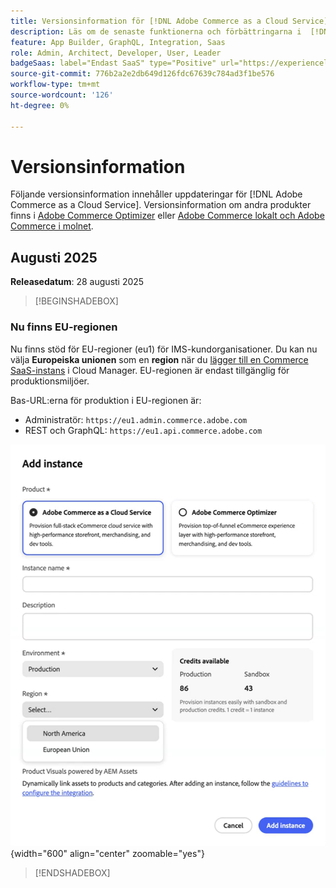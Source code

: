 ```yaml
---
title: Versionsinformation för [!DNL Adobe Commerce as a Cloud Service]
description: Läs om de senaste funktionerna och förbättringarna i  [!DNL Adobe Commerce as a Cloud Service].
feature: App Builder, GraphQL, Integration, Saas
role: Admin, Architect, Developer, User, Leader
badgeSaas: label="Endast SaaS" type="Positive" url="https://experienceleague.adobe.com/en/docs/commerce/user-guides/product-solutions" tooltip="Gäller endast Adobe Commerce as a Cloud Service- och Adobe Commerce Optimizer-projekt (SaaS-infrastruktur som hanteras av Adobe)."
source-git-commit: 776b2a2e2db649d126fdc67639c784ad3f1be576
workflow-type: tm+mt
source-wordcount: '126'
ht-degree: 0%

---
```



# Versionsinformation

Följande versionsinformation innehåller uppdateringar för [!DNL Adobe Commerce as a Cloud Service]. Versionsinformation om andra produkter finns i [Adobe Commerce Optimizer](../optimizer/release-notes.md) eller [Adobe Commerce lokalt och Adobe Commerce i molnet](https://experienceleague.adobe.com/en/docs/commerce-operations/release/notes/overview).

## Augusti 2025

**Releasedatum**: 28 augusti 2025

>[!BEGINSHADEBOX]

### Nu finns EU-regionen

Nu finns stöd för EU-regioner (eu1) för IMS-kundorganisationer. Du kan nu välja **Europeiska unionen** som en **region** när du [lägger till en Commerce SaaS-instans](./getting-started.md#create-an-instance) i Cloud Manager. EU-regionen är endast tillgänglig för produktionsmiljöer.

Bas-URL:erna för produktion i EU-regionen är:

* Administratör: `https://eu1.admin.commerce.adobe.com`
* REST och GraphQL: `https://eu1.api.commerce.adobe.com`

![skapa instans](./assets/create-instance-eu.png){width="600" align="center" zoomable="yes"}

>[!ENDSHADEBOX]
